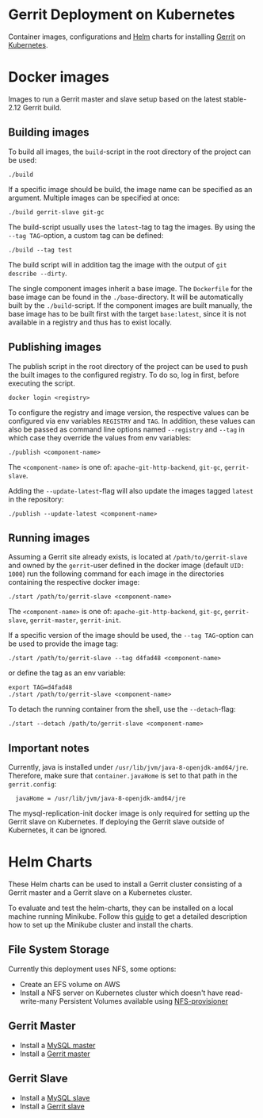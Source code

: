 # Gerrit Deployment on Kubernetes

Container images, configurations and [Helm](https://helm.sh/) charts for installing
[Gerrit](https://www.gerritcodereview.com/) on [Kubernetes](https://kubernetes.io/).

# Docker images

Images to run a Gerrit master and slave setup based on the latest stable-2.12 Gerrit build.

## Building images

To build all images, the `build`-script in the root directory of the project can
be used:

```
./build
```

If a specific image should be build, the image name can be specified as an argument.
Multiple images can be specified at once:

```
./build gerrit-slave git-gc
```

The build-script usually uses the `latest`-tag to tag the images. By using the
`--tag TAG`-option, a custom tag can be defined:

```
./build --tag test
```

The build script will in addition tag the image with the output of
`git describe --dirty`.

The single component images inherit a base image. The `Dockerfile` for the base
image can be found in the `./base`-directory. It will be
automatically built by the `./build`-script. If the component images are built
manually, the base image has to be built first with the target
`base:latest`, since it is not available in a registry and thus has
to exist locally.

## Publishing images

The publish script in the root directory of the project can be used to push the
built images to the configured registry. To do so, log in first, before executing
the script.

```
docker login <registry>
```

To configure the registry and image version, the respective values can be
configured via env variables `REGISTRY` and `TAG`. In addition, these values can
also be passed as command line options named `--registry` and `--tag` in which
case they override the values from env variables:

```
./publish <component-name>
```

The `<component-name>` is one of: `apache-git-http-backend`, `git-gc`,
`gerrit-slave`.

Adding the `--update-latest`-flag will also update the images tagged `latest` in
the repository:

```
./publish --update-latest <component-name>
```

## Running images

Assuming a Gerrit site already exists, is located at `/path/to/gerrit-slave` and
owned by the `gerrit`-user defined in the docker image (default `UID: 1000`) run
the following command for each image in the directories containing the respective
docker image:

```
./start /path/to/gerrit-slave <component-name>
```

The `<component-name>` is one of: `apache-git-http-backend`, `git-gc`,
`gerrit-slave`, `gerrit-master`, `gerrit-init`.

If a specific version of the image should be used, the `--tag TAG`-option can be
used to provide the image tag:

```
./start /path/to/gerrit-slave --tag d4fad48 <component-name>
```

or define the tag as an env variable:

```
export TAG=d4fad48
./start /path/to/gerrit-slave <component-name>
```

To detach the running container from the shell, use the `--detach`-flag:

```
./start --detach /path/to/gerrit-slave <component-name>
```

## Important notes

Currently, java is installed under `/usr/lib/jvm/java-8-openjdk-amd64/jre`.
Therefore, make sure that `container.javaHome` is set to that path in the `gerrit.config`:
```
  javaHome = /usr/lib/jvm/java-8-openjdk-amd64/jre
```

The mysql-replication-init docker image is only required for setting up the Gerrit
slave on Kubernetes. If deploying the Gerrit slave outside of Kubernetes, it can
be ignored.

# Helm Charts

These Helm charts can be used to install a Gerrit cluster consisting of a
Gerrit master and a Gerrit slave on a Kubernetes cluster.

To evaluate and test the helm-charts, they can be installed on a local machine
running Minikube. Follow this [guide](Documentation/minikube.md) to get a detailed
description how to set up the Minikube cluster and install the charts.

## File System Storage

Currently this deployment uses NFS, some options:

* Create an EFS volume on AWS
* Install a NFS server on Kubernetes cluster which doesn't have read-write-many
Persistent Volumes available using
[NFS-provisioner](helm-charts/gerrit-master/docs/nfs-provisioner.md)

## Gerrit Master

* Install a [MySQL master](helm-charts/gerrit-master/docs/mysqld.md)
* Install a [Gerrit master](helm-charts/gerrit-master/README.md)

## Gerrit Slave

* Install a [MySQL slave](helm-charts/gerrit-slave/docs/mysqld.md)
* Install a [Gerrit slave](helm-charts/gerrit-slave/README.md)
